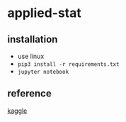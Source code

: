 # applied-stat

## installation
- use linux
- `pip3 install -r requirements.txt`
- `jupyter notebook`

## reference
[kaggle](https://www.kaggle.com/code/niteshyadav3103/insurance-fraud-detection-using-12-models/notebook)